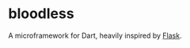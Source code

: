 bloodless
=========

A microframework for Dart, heavily inspired by [Flask](http://flask.pocoo.org/).
